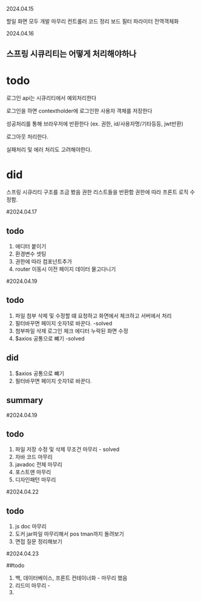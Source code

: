 2024.04.15

할일
화면 모두 개발 마무리
컨트롤러 코드 정리
보드 필터 파라미터 전역객체화

2024.04.16

## 스프링 시큐리티는 어떻게 처리해야하나

# todo

로그인 api는 시큐리티에서 예외처리한다

로그인을 하면 contextholder에 로그인한 사용자 객체를 저장한다

성공처리를 통해 브라우저에 반환한다 (ex. 권한, id/사용자명/기타등등, jwt반환)

로그아웃 처리한다.

실패처리 및 에러 처리도 고려해야한다.

# did

스프링 시큐리티 구조를 조금 봤음
권한 리스트들을 반환함
권한에 따라 프론트 로직 수정함.


#2024.04.17

## todo

1. 에디터 붙이기
2. 환경변수 셋팅
3. 권한에 따라 컴포넌트추가
4. router 이동시 이전 페이지 데이터 물고다니기


#2024.04.19

## todo
1. 파일 첨부 삭제 및 수정할 떄 요청하고 화면에서 체크하고 서버에서 처리
2. 필터바꾸면 페이지 숫자1로 바꾼다. -solved
3. 첨부파일 삭제
   로그인 체크
   에디터 누락된 화면 수정
4. $axios 공통으로 뺴기 -solved


## did
1. $axios 공통으로 뺴기
2. 필터바꾸면 페이지 숫자1로 바꾼다.

## summary

#2024.04.19

## todo
1. 파일 저장 수정 및 삭제 무조건 마무리 - solved
2. 자바 코드 마무리
3. javadoc 전체 마무리
4. 포스트맨 마무리
5. 디자인패턴 마무리


#2024.04.22

## todo
1. js doc 마무리
2. 도커 jar파일 마무리해서 pos tman까지 돌려보기
3. 면접 질문 정리해보기


#2024.04.23

##todo
1. 백, 데이터베이스, 프론트 컨테이너화 - 마무리 했음
2. 리드미 마무리  - 
3. 